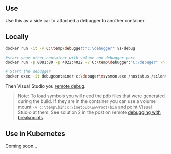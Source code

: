 ## Use
Use this as a side car to attached a debugger to another container.

## Locally

```bash
docker run -it -v C:\temp\debugger:"C:\debugger" vs-debug

#start your other container with volume and debugger port
docker run -p 8081:80 -p 4022:4022 -v C:\temp\debugger:"C:\debuger" -n debugcontainer whoami-iis:debug

# Start the debugger
docker exec -it debugcontainer c:\debuger\msvsmon.exe /nostatus /silent /noauth /anyuser /nosecuritywarn
```

Then Visual Studio you [remote debug](https://docs.microsoft.com/en-us/visualstudio/debugger/remote-debugging).

> Note: To load symbols you will need the pdb files that were generated during the build. If they are in the container you can use a volume mount `-v c:\temp\bin:c:\inetpub\wwwroot\bin` and point Visual Studio at them.  See solution 2 in the post on remote [debugging with breakpoints](http://blog.brendanlacanette.com/2016/09/remote-debugging-breakpoint-will-not.html).

## Use in Kubernetes
Coming soon...